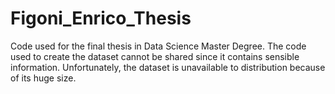 # Figoni_Enrico_Thesis
Code used for the final thesis in Data Science Master Degree.
The code used to create the dataset cannot be shared since it contains sensible information.
Unfortunately, the dataset is unavailable to distribution because of its huge size.
